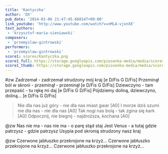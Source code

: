 ```yaml
---
title: 'Kantyczka'
author: 'DX'
pub_date: '2014-01-06 21:47:45.660147+00:00'
link_youtube: 'http://www.youtube.com/watch?v=nMLA-vjxnXE'
text_authors:
 - 'krzysztof-maria-sieniawski'
composers:
 - 'przemyslaw-gintrowski'
performers:
 - 'przemyslaw-gintrowski'
score1: scores/Kantyczka.png
score1_full: https://storage.googleapis.com/piosenka-media/media/scores/Kantyczka.png
score1_thumb: https://storage.googleapis.com/piosenka-media/media/scores/Kantyczka.png.180x0_q85_upscale.jpg
---
```


#zw
Zadrzemał - zadrzemał strudzony mój kraj [e D/Fis G D/Fis]
Przeminął ból w skroni - przeminął - przeminął [e D/Fis G D/Fis]
Dziewczyno - tam przepaść - tu rękę mi daj [e D/Fis G D/Fis]
Pójdziemy doliną, dziewczyno, doliną... [e D/Fis G D/Fis]

>Nie dla nas już góry - nie dla nas miast gwar [A0]
>I morze dziś szumi nie dla nas - nie dla nas [A0]
>Tak nogi nas bolą - tak zgina się kark [A0]
>Odpocznij, nie biegnij - najdroższa, kochana [A0]

@zw
Nas nie ma - nas nie ma - o parę stąd staj
Jest Venus - a tutaj gdzie patrzysz - gdzie patrzysz
Usypia pod skronią strudzony nasz kraj

@zw
Czerwone jabłuszko przekrojone na krzyż...
Czerwone jabłuszko przekrojone na krzyż...
Czerwone jabłuszko przekrojone na krzyż...